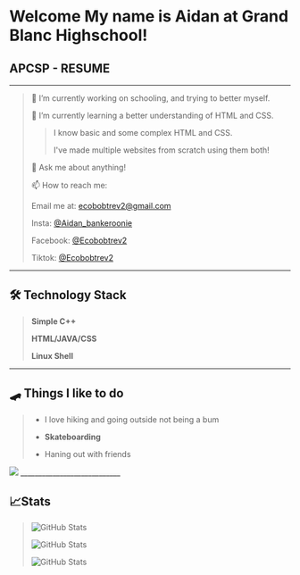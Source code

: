 # **Welcome My name is Aidan at Grand Blanc Highschool!**
## APCSP - RESUME

________________________________________________________________________

> 🔭 I’m currently working on schooling, and trying to better myself.
> 
> 🌱 I’m currently learning a better understanding of HTML and CSS.
>
>> I know basic and some complex HTML and CSS.
>>
>> I've made multiple websites from scratch using them both!
>
> 💬 Ask me about anything!
>
> 📫 How to reach me:
>
> Email me at: ecobobtrev2@gmail.com
> 
> Insta: [@Aidan_bankeroonie](https://www.instagram.com/aidan_bankeronnie/)
> 
> Facebook: [@Ecobobtrev2](https://www.facebook.com/Ecobobtrev2/)
> 
> Tiktok: [@Ecobobtrev2](https://www.tiktok.com/@ecobobtrev)

______________________________

## 🛠 Technology Stack

> __Simple C++__
> 
> __HTML/JAVA/CSS__
> 
> __Linux Shell__

_____________________________

## 🛹 Things I like to do 

> * I love hiking and going outside not being a bum
>
> * __Skateboarding__
>
> * Haning out with friends

<image src="skateboarder.png"/>
____________________________

## 📈Stats

> ![GitHub Stats](https://github-readme-streak-stats.herokuapp.com/?user=Ecobobtrev2&theme=midnight-purple&hide_border=true)
> 
> ![GitHub Stats](https://github-readme-stats.vercel.app/api?username=Ecobobtrev2&theme=midnight-purple&show_icons=true&hide_border=true&count_private=true)
> 
> ![GitHub Stats](https://github-readme-stats.vercel.app/api/top-langs/?username=Ecobobtrev2&theme=midnight-purple&show_icons=true&hide_border=true&layout=compact)
